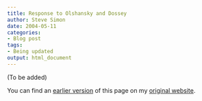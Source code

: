 ```yaml
---
title: Response to Olshansky and Dossey
author: Steve Simon
date: 2004-05-11
categories:
- Blog post
tags:
- Being updated
output: html_document
---
```


(To be added)

<!---More--->

You can find an [earlier version](http://www.pmean.com/04/olshansky_and_dossey_eletter.html) of this page on my [original website](http://www.pmean.com/original_site.html).
